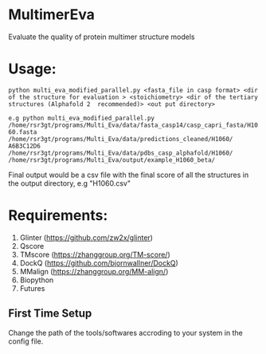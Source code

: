 # MultimerEva 
Evaluate the quality of protein multimer structure models

# Usage:

```python multi_eva_modified_parallel.py <fasta_file in casp format> <dir of the structure for evaluation > <stoichiometry> <dir of the tertiary structures (Alphafold 2  recommended)> <out put directory>```

```e.g python multi_eva_modified_parallel.py /home/rsr3gt/programs/Multi_Eva/data/fasta_casp14/casp_capri_fasta/H1060.fasta /home/rsr3gt/programs/Multi_Eva/data/predictions_cleaned/H1060/ A6B3C12D6 /home/rsr3gt/programs/Multi_Eva/data/pdbs_casp_alphafold/H1060/ /home/rsr3gt/programs/Multi_Eva/output/example_H1060_beta/```

Final output would be a csv file with the final score of all the structures in the output directory, e.g "H1060.csv"

# Requirements:
1. Glinter (https://github.com/zw2x/glinter)
2. Qscore 
3. TMscore (https://zhanggroup.org/TM-score/)
4. DockQ (https://github.com/bjornwallner/DockQ)
5. MMalign (https://zhanggroup.org/MM-align/)
6. Biopython 
7. Futures
  
## First Time Setup
Change the path of the tools/softwares accroding to your system in the config file.


